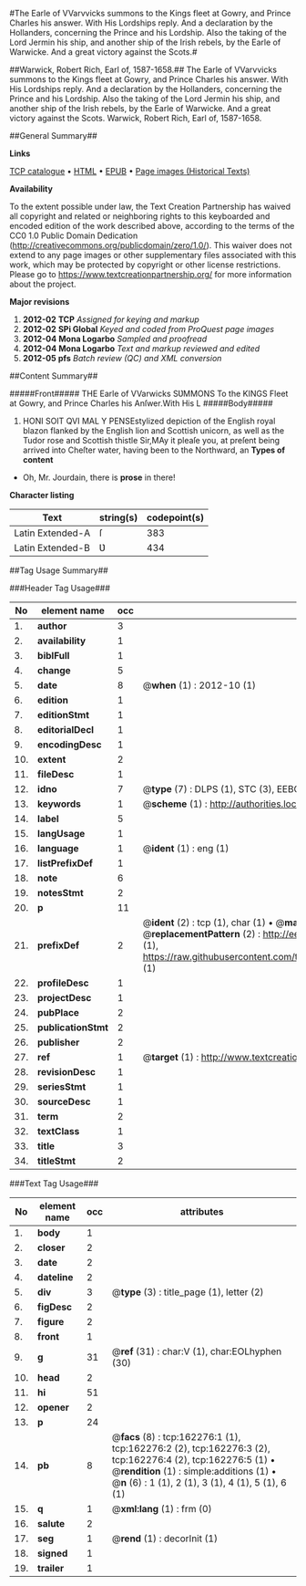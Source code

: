 #The Earle of VVarvvicks summons to the Kings fleet at Gowry, and Prince Charles his answer. With His Lordships reply. And a declaration by the Hollanders, concerning the Prince and his Lordship. Also the taking of the Lord Jermin his ship, and another ship of the Irish rebels, by the Earle of Warwicke. And a great victory against the Scots.#

##Warwick, Robert Rich, Earl of, 1587-1658.##
The Earle of VVarvvicks summons to the Kings fleet at Gowry, and Prince Charles his answer. With His Lordships reply. And a declaration by the Hollanders, concerning the Prince and his Lordship. Also the taking of the Lord Jermin his ship, and another ship of the Irish rebels, by the Earle of Warwicke. And a great victory against the Scots.
Warwick, Robert Rich, Earl of, 1587-1658.

##General Summary##

**Links**

[TCP catalogue](http://www.ota.ox.ac.uk/tcp/)  • 
[HTML](http://tei.it.ox.ac.uk/tcp/Texts-HTML/free/A96/A96055.html)  • 
[EPUB](http://tei.it.ox.ac.uk/tcp/Texts-EPUB/free/A96/A96055.epub) • 
[Page images (Historical Texts)](https://historicaltexts.jisc.ac.uk/eebo-99864619e)

**Availability**

To the extent possible under law, the Text Creation Partnership has waived all copyright and related or neighboring rights to this keyboarded and encoded edition of the work described above, according to the terms of the CC0 1.0 Public Domain Dedication (http://creativecommons.org/publicdomain/zero/1.0/). This waiver does not extend to any page images or other supplementary files associated with this work, which may be protected by copyright or other license restrictions. Please go to https://www.textcreationpartnership.org/ for more information about the project.

**Major revisions**

1. __2012-02__ __TCP__ *Assigned for keying and markup*
1. __2012-02__ __SPi Global__ *Keyed and coded from ProQuest page images*
1. __2012-04__ __Mona Logarbo__ *Sampled and proofread*
1. __2012-04__ __Mona Logarbo__ *Text and markup reviewed and edited*
1. __2012-05__ __pfs__ *Batch review (QC) and XML conversion*

##Content Summary##

#####Front#####
THE Earle of VVarwicks SƲMMONS To the KINGS Fleet at Gowry, and Prince Charles his Anſwer.With His L
#####Body#####

1. HONI SOIT QVI MAL Y PENSEstylized depiction of the English royal blazon flanked by the English lion and Scottish unicorn, as well as the Tudor rose and Scottish thistle
Sir,MAy it pleaſe you, at preſent being arrived into Cheſter water, having been to the Northward, an
**Types of content**

  * Oh, Mr. Jourdain, there is **prose** in there!

**Character listing**


|Text|string(s)|codepoint(s)|
|---|---|---|
|Latin Extended-A|ſ|383|
|Latin Extended-B|Ʋ|434|

##Tag Usage Summary##

###Header Tag Usage###

|No|element name|occ|attributes|
|---|---|---|---|
|1.|__author__|3||
|2.|__availability__|1||
|3.|__biblFull__|1||
|4.|__change__|5||
|5.|__date__|8| @__when__ (1) : 2012-10 (1)|
|6.|__edition__|1||
|7.|__editionStmt__|1||
|8.|__editorialDecl__|1||
|9.|__encodingDesc__|1||
|10.|__extent__|2||
|11.|__fileDesc__|1||
|12.|__idno__|7| @__type__ (7) : DLPS (1), STC (3), EEBO-CITATION (1), PROQUEST (1), VID (1)|
|13.|__keywords__|1| @__scheme__ (1) : http://authorities.loc.gov/ (1)|
|14.|__label__|5||
|15.|__langUsage__|1||
|16.|__language__|1| @__ident__ (1) : eng (1)|
|17.|__listPrefixDef__|1||
|18.|__note__|6||
|19.|__notesStmt__|2||
|20.|__p__|11||
|21.|__prefixDef__|2| @__ident__ (2) : tcp (1), char (1)  •  @__matchPattern__ (2) : ([0-9\-]+):([0-9IVX]+) (1), (.+) (1)  •  @__replacementPattern__ (2) : http://eebo.chadwyck.com/downloadtiff?vid=$1&page=$2 (1), https://raw.githubusercontent.com/textcreationpartnership/Texts/master/tcpchars.xml#$1 (1)|
|22.|__profileDesc__|1||
|23.|__projectDesc__|1||
|24.|__pubPlace__|2||
|25.|__publicationStmt__|2||
|26.|__publisher__|2||
|27.|__ref__|1| @__target__ (1) : http://www.textcreationpartnership.org/docs/. (1)|
|28.|__revisionDesc__|1||
|29.|__seriesStmt__|1||
|30.|__sourceDesc__|1||
|31.|__term__|2||
|32.|__textClass__|1||
|33.|__title__|3||
|34.|__titleStmt__|2||


###Text Tag Usage###

|No|element name|occ|attributes|
|---|---|---|---|
|1.|__body__|1||
|2.|__closer__|2||
|3.|__date__|2||
|4.|__dateline__|2||
|5.|__div__|3| @__type__ (3) : title_page (1), letter (2)|
|6.|__figDesc__|2||
|7.|__figure__|2||
|8.|__front__|1||
|9.|__g__|31| @__ref__ (31) : char:V (1), char:EOLhyphen (30)|
|10.|__head__|2||
|11.|__hi__|51||
|12.|__opener__|2||
|13.|__p__|24||
|14.|__pb__|8| @__facs__ (8) : tcp:162276:1 (1), tcp:162276:2 (2), tcp:162276:3 (2), tcp:162276:4 (2), tcp:162276:5 (1)  •  @__rendition__ (1) : simple:additions (1)  •  @__n__ (6) : 1 (1), 2 (1), 3 (1), 4 (1), 5 (1), 6 (1)|
|15.|__q__|1| @__xml:lang__ (1) : frm (0)|
|16.|__salute__|2||
|17.|__seg__|1| @__rend__ (1) : decorInit (1)|
|18.|__signed__|1||
|19.|__trailer__|1||
